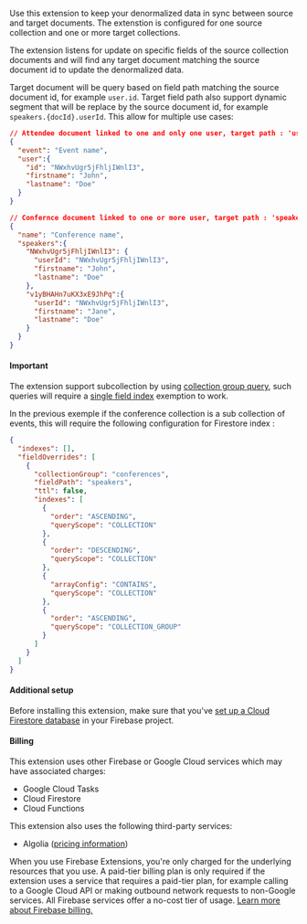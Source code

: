 Use this extension to keep your denormalized data in sync between source and target documents. The extenstion is configured for one source collection and one or more target collections.

The extension listens for update on specific fields of the source collection documents and will find any target document matching the source document id to update the denormalized data.

Target document will be query based on field path matching the source document id, for example `user.id`. Target field path also support dynamic segment that will be replace by the source document id, for example `speakers.{docId}.userId`. This allow for multiple use cases:
```json
// Attendee document linked to one and only one user, target path : 'user.id'
{
  "event": "Event name",
  "user":{
    "id": "NWxhvUgr5jFhljIWnlI3",
    "firstname": "John",
    "lastname": "Doe"
  }
}

// Confernce document linked to one or more user, target path : 'speakers.{docId}.userId'
{
  "name": "Conference name",
  "speakers":{
    "NWxhvUgr5jFhljIWnlI3": {
      "userId": "NWxhvUgr5jFhljIWnlI3",
      "firstname": "John",
      "lastname": "Doe"
    },
    "v1yBHAHn7uKX3xE9JhPq":{
      "userId": "NWxhvUgr5jFhljIWnlI3",
      "firstname": "Jane",
      "lastname": "Doe"
    }
  }
}
```


#### Important

The extension support subcollection by using [collection group query](https://firebase.google.com/docs/firestore/query-data/queries#collection-group-query), such queries will require a [single field index](https://firebase.google.com/docs/firestore/query-data/index-overview#single-field_indexes) exemption to work.

In the previous exemple if the conference collection is a sub collection of events, this will require the following configuration for Firestore index : 
```json
{
  "indexes": [],
  "fieldOverrides": [
    {
      "collectionGroup": "conferences",
      "fieldPath": "speakers",
      "ttl": false,
      "indexes": [
        {
          "order": "ASCENDING",
          "queryScope": "COLLECTION"
        },
        {
          "order": "DESCENDING",
          "queryScope": "COLLECTION"
        },
        {
          "arrayConfig": "CONTAINS",
          "queryScope": "COLLECTION"
        },
        {
          "order": "ASCENDING",
          "queryScope": "COLLECTION_GROUP"
        }
      ]
    }
  ]
}
```

#### Additional setup

Before installing this extension, make sure that you've
[set up a Cloud Firestore database](https://firebase.google.com/docs/firestore/quickstart)
in your Firebase project.

#### Billing

This extension uses other Firebase or Google Cloud services which may have associated charges:

- Google Cloud Tasks
- Cloud Firestore
- Cloud Functions

This extension also uses the following third-party services:

- Algolia ([pricing information](https://www.algolia.com/pricing))

When you use Firebase Extensions, you're only charged for the underlying resources that you use. A paid-tier billing plan is only required if the extension uses a service that requires a paid-tier plan, for example calling to a Google Cloud API or making outbound network requests to non-Google services. All Firebase services offer a no-cost tier of usage.
[Learn more about Firebase billing.](https://firebase.google.com/pricing)
